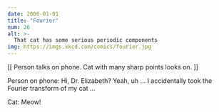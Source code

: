 ```yaml
---
date: 2006-01-01
title: "Fourier"
num: 26
alt: >-
  That cat has some serious periodic components
img: https://imgs.xkcd.com/comics/fourier.jpg
---
```

[[ Person talks on phone.  Cat with many sharp points looks on. ]]

Person on phone: Hi, Dr. Elizabeth?  Yeah, uh ... I accidentally took the Fourier transform of my cat ...

Cat: Meow!

